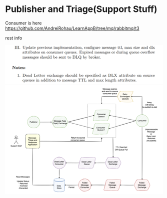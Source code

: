 # Publisher and Triage(Support Stuff)
Consumer is here https://github.com/AndreiRohau/LearnAppB/tree/mq/rabbitmq/t3

rest info

![](rabbit-t3-task-text.png)
![](rabbit-t3-task-scheme.png)